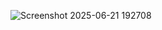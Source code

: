 ![Screenshot 2025-06-21 192708](https://github.com/user-attachments/assets/1a5110d0-b254-4333-b20c-cb0d0a9a2ed3)
